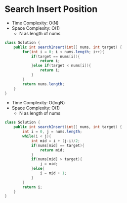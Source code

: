 # Search Insert Position

- Time Complexity: O(N)
- Space Complexity: O(1)
  - N as length of nums

```java
class Solution {
    public int searchInsert(int[] nums, int target) {
        for(int i = 0; i < nums.length; i++){
            if(target == nums[i]){
                return i;
            }else if(target < nums[i]){
                return i;
            }
        }
        return nums.length;
    }
}
```

- Time Complexity: O(logN)
- Space Complexity: O(1)
  - N as length of nums

```java
class Solution {
    public int searchInsert(int[] nums, int target) {
        int i = 0, j = nums.length;
        while(i < j){
            int mid = i + (j-i)/2;
            if(nums[mid] == target){
                return mid;
            }
            if(nums[mid] > target){
                j = mid;
            }else{
                i = mid + 1;
            }
        }
        return i;
    }
}
```
